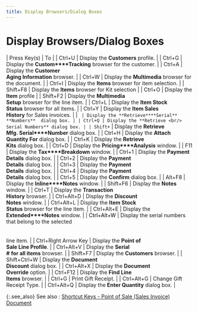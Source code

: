 ```yaml
---
title: Display Browsers/Dialog Boxes
---
```


# Display Browsers/Dialog Boxes


| Press Key(s) | To |
| Ctrl+U | Display the **Customers**  profile. |
| Ctrl+G | Display the **Custom****Tracking** browser for the customer. |
| Ctrl+A | Display the **Customer <br/> Aging Information** browser. |
| Ctrl+W | Display the **Multimedia**  browser for the document. |
| Ctrl+I | Display the **Items**  browser for item selection. |
| Shift+F8 | Display the **Items**  browser for Kit selection |
| Ctrl+O | Display the **Item**  profile |
| Shift+F2 | Display the **Multimedia <br/> Setup** browser for the line item. |
| Ctrl+L | Display the **Item Stock <br/> Status** browser for all items. |
| Ctrl+Y | Display the **Item Sales <br/> History** for Sales invoices. |
| ` | Display the **Retrieve****Serial** **Numbers**  dialog box. |
| Ctrl+Q | Display the **Retrieve <br/> Serial Numbers** dialog box. |
| Shift+` | Display the **Retrieve <br/> Mfg. Serial****Number** dialog box. |
| Ctrl+H | Display the **Attach <br/> Quantity For** dialog box. |
| Ctrl+K | Display the **Retrieve <br/> Kits** dialog box. |
| Ctrl+D | Display the **Pricing****Analysis** window. |
| F11 | Display the **Tax****Breakdown** window. |
| Ctrl+1 | Display the **Payment <br/> Details** dialog box. |
| Ctrl+2 | Display the **Payment <br/> Details** dialog box. |
| Ctrl+3 | Display the **Payment <br/> Details** dialog box. |
| Ctrl+4 | Display the **Payment <br/> Details** dialog box. |
| Ctrl+5 | Display the **Confirm**  dialog box. |
| Alt+F8 | Display the **Inline****Notes** window. |
| Shift+F6 | Display the **Notes**  window. |
| Ctrl+T | Display the **Transaction <br/> History** browser. |
| Ctrl+Alt+D | Display the **Discount <br/> Notes** window. |
| Ctrl+Alt+L | Display the **Item Stock <br/> Status** browser for the line item. |
| Ctrl+Alt+E | Display the **Extended****Notes** window. |
| <font style="color: #000000;" color="#000000">Ctrl+Alt+W</font> | Display the serial numbers that belong to the selected<br/><br/><br/>line item. |
| Ctrl+Right Arrow Key | Display the **Point of <br/> Sale Line Profile**. |
| Ctrl+Alt+V | Display the **Serial <br/> #** **for all items** browser. |
| Shift+F7 | Display the **Customers**  browser. |
| Shift+Ctrl+W | Display the **Document <br/> Discount** dialog box. |
| Ctrl+Alt+X | Display the **Document <br/> Override** option. |
| Ctrl+F12 | Display the **Find Line <br/> Items** browser. |
| Ctrl+G | Print Gift Receipt. |
| Ctrl+Alt+G | Change Gift Receipt Type. |
| Ctrl+Alt+Q | Display the **Enter Quantity**  dialog box. |



{:.see_also}
See also
: [Shortcut  Keys - Point of Sale (Sales Invoice) Document]({{site.pos_baseurl}}/ui/short-cut-keys/pos-si-doc/short-cut-keys/short_cut_keys_point_of_sale_invoice_profile.html)
